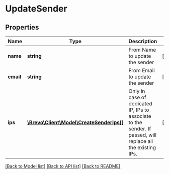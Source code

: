 # UpdateSender

## Properties
Name | Type | Description | Notes
------------ | ------------- | ------------- | -------------
**name** | **string** | From Name to update the sender | [optional] 
**email** | **string** | From Email to update the sender | [optional] 
**ips** | [**\Brevo\Client\Model\CreateSenderIps[]**](CreateSenderIps.md) | Only in case of dedicated IP, IPs to associate to the sender. If passed, will replace all the existing IPs. | [optional] 

[[Back to Model list]](../../README.md#documentation-for-models) [[Back to API list]](../../README.md#documentation-for-api-endpoints) [[Back to README]](../../README.md)


